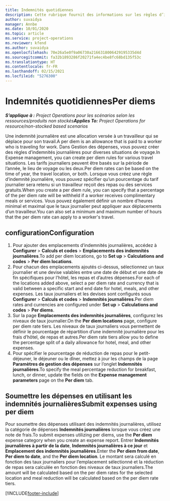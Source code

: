 ```yaml
---
title: Indemnités quotidiennes
description: Cette rubrique fournit des informations sur les règles d’indemnités journalières utilisées dans la gestion des dépenses.
author: suvaidya
manager: Annbe
ms.date: 10/01/2020
ms.topic: article
ms.service: project-operations
ms.reviewer: kfend
ms.author: suvaidya
ms.openlocfilehash: 70e26a5e0f9a06730a2166318006429195335d4d
ms.sourcegitcommit: fa32b1893286f20271fa4ec4be8fc68bd135f53c
ms.translationtype: HT
ms.contentlocale: fr-FR
ms.lasthandoff: 02/15/2021
ms.locfileid: "5276300"
---
```

# <a name="per-diems"></a><span data-ttu-id="d6f80-103">Indemnités quotidiennes</span><span class="sxs-lookup"><span data-stu-id="d6f80-103">Per diems</span></span>

<span data-ttu-id="d6f80-104">_**S’applique à :** Project Operations pour les scénarios selon les ressources/produits non stockés_</span><span class="sxs-lookup"><span data-stu-id="d6f80-104">_**Applies To:** Project Operations for resource/non-stocked based scenarios_</span></span>


<span data-ttu-id="d6f80-105">Une indemnité journalière est une allocation versée à un travailleur qui se déplace pour son travail.</span><span class="sxs-lookup"><span data-stu-id="d6f80-105">A per diem is an allowance that is paid to a worker who is traveling for work.</span></span> <span data-ttu-id="d6f80-106">Dans Gestion des dépenses, vous pouvez créer des règles d’indemnités journalières pour diverses situations de voyage.</span><span class="sxs-lookup"><span data-stu-id="d6f80-106">In Expense management, you can create per diem rules for  various travel situations.</span></span> <span data-ttu-id="d6f80-107">Les tarifs journaliers peuvent être basés sur la période de l’année, le lieu de voyage ou les deux.</span><span class="sxs-lookup"><span data-stu-id="d6f80-107">Per diem rates can be based on the time of year, the travel location, or both.</span></span> <span data-ttu-id="d6f80-108">Lorsque vous créez une règle d’indemnité journalière, vous pouvez spécifier qu’un pourcentage du tarif journalier sera retenu si un travailleur reçoit des repas ou des services gratuits.</span><span class="sxs-lookup"><span data-stu-id="d6f80-108">When you create a per diem  rule, you can specify that a percentage of the per diem rate will be withheld if a worker receives complimentary meals or services.</span></span> <span data-ttu-id="d6f80-109">Vous pouvez également définir un nombre d’heures minimal et maximal que le taux journalier peut appliquer aux déplacements d’un travailleur.</span><span class="sxs-lookup"><span data-stu-id="d6f80-109">You can also set a minimum and maximum number of hours that the per diem rate can apply to a worker's travel.</span></span>

## <a name="configuration"></a><span data-ttu-id="d6f80-110">configuration</span><span class="sxs-lookup"><span data-stu-id="d6f80-110">Configuration</span></span> 

1. <span data-ttu-id="d6f80-111">Pour ajouter des emplacements d’indemnités journalières, accédez à **Configurer** > **Calculs et codes** > **Emplacements des indemnités journalières**.</span><span class="sxs-lookup"><span data-stu-id="d6f80-111">To add per diem locations, go to **Set up** > **Calculations and codes** > **Per diem locations**.</span></span>
2. <span data-ttu-id="d6f80-112">Pour chacun des emplacements ajoutés ci-dessus, sélectionnez un taux journalier et une devise valables entre une date de début et une date de fin spécifiques pour l’hôtel, les repas et d’autres dépenses.</span><span class="sxs-lookup"><span data-stu-id="d6f80-112">For each of the locations added above, select a per diem rate and currency that is valid between a specific start and end date for hotel, meals, and other expenses.</span></span> <span data-ttu-id="d6f80-113">Les taux journaliers et les devises sont configurés sous **Configurer** > **Calculs et codes** > **Indemnités journalières**.</span><span class="sxs-lookup"><span data-stu-id="d6f80-113">Per diem rates and currencies are configured under **Set up** > **Calculations and codes** > **Per diems**.</span></span>
3. <span data-ttu-id="d6f80-114">Sur la page **Emplacements des indemnités journalières**, configurez les niveaux de taux journalier.</span><span class="sxs-lookup"><span data-stu-id="d6f80-114">On the **Per diem locations** page, configure per diem rate tiers.</span></span> <span data-ttu-id="d6f80-115">Les niveaux de taux journaliers vous permettent de définir le pourcentage de répartition d’une indemnité journalière pour les frais d’hôtel, de repas et autres.</span><span class="sxs-lookup"><span data-stu-id="d6f80-115">Per diem rate tiers allow you to define the percentage split of a daily allowance for hotel, meal, and other expenses.</span></span> 
4. <span data-ttu-id="d6f80-116">Pour spécifier le pourcentage de réduction de repas pour le petit-déjeuner, le déjeuner ou le dîner, mettez à jour les champs de la page **Paramètres de gestion des dépenses** sur l’onglet **Indemnités journalières**.</span><span class="sxs-lookup"><span data-stu-id="d6f80-116">To specify the meal percentage reduction for breakfast, lunch, or dinner, update the fields on the **Expense management parameters** page on the **Per diem** tab.</span></span> 
    
## <a name="submit-expenses-using-per-diem"></a><span data-ttu-id="d6f80-117">Soumettre les dépenses en utilisant les indemnités journalières</span><span class="sxs-lookup"><span data-stu-id="d6f80-117">Submit expenses using per diem</span></span>
<span data-ttu-id="d6f80-118">Pour soumettre des dépenses utilisant des indemnités journalières, utilisez la catégorie de dépenses **Indemnités journalières** lorsque vous créez une note de frais.</span><span class="sxs-lookup"><span data-stu-id="d6f80-118">To submit expenses utilizing per diems, use the **Per diem** expense category when you create an expense report.</span></span> <span data-ttu-id="d6f80-119">Entrer **Indemnités journalières à partir de la date**, **Indemnités journalières à ce jour** et **Emplacement des indemnités journalières**.</span><span class="sxs-lookup"><span data-stu-id="d6f80-119">Enter the **Per diem from date**, **Per diem to date**,  and the **Per diem location**.</span></span> <span data-ttu-id="d6f80-120">Le montant sera calculé en fonction des taux journaliers pour l’emplacement sélectionné et la réduction de repas sera calculée en fonction des niveaux de taux journaliers.</span><span class="sxs-lookup"><span data-stu-id="d6f80-120">The amount will be calculated based on the per diem rates for the selected location and meal reduction will be calculated based on the per diem rate tiers.</span></span>


[!INCLUDE[footer-include](../includes/footer-banner.md)]